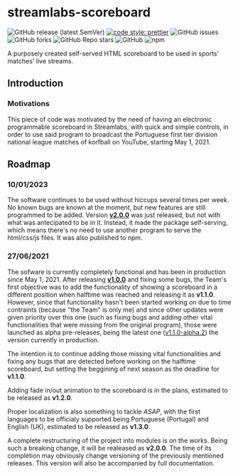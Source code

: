 # streamlabs-scoreboard

![GitHub release (latest SemVer)](https://img.shields.io/github/v/release/Touratica/html-scoreboard)
[![code style: prettier](https://img.shields.io/badge/code_style-prettier-ff69b4.svg?style=flat)](https://github.com/prettier/prettier)
![GitHub issues](https://img.shields.io/github/issues/Touratica/html-scoreboard)
![GitHub forks](https://img.shields.io/github/forks/Touratica/html-scoreboard)
![GitHub Repo stars](https://img.shields.io/github/stars/Touratica/html-scoreboard)
![GitHub](https://img.shields.io/github/license/Touratica/html-scoreboard)
![npm](https://img.shields.io/npm/dw/@touratica/html-scoreboard)

A purposely created self-served HTML scoreboard to be used in sports' matches' live streams.

## Introduction

### Motivations

This piece of code was motivated by the need of having an electronic programmable scoreboard in Streamlabs, with
quick and simple controls, in order to use said program to broadcast the Portuguese first tier division national league
matches of korfball on YouTube, starting May 1, 2021.

## Roadmap

### 10/01/2023

The software continues to be used without hiccups several times per week. No known bugs are known at the moment, but new features are still programmed to be added.
Version **[v2.0.0](https://github.com/Touratica/streamlabs-scoreboard/releases/tag/v2.0.0)** was just released, but not with what was antecipated to be in it. Instead, it made the package self-serving, which means there's no need to use another program to serve the html/css/js files. It was also published to npm.

### 27/06/2021

The sofware is currently completely functional and has been in production since May 1, 2021. After releasing **[v1.0.0](https://github.com/Touratica/streamlabs-scoreboard/releases/tag/1.0.0)** and fixing some bugs, the Team's first objective was to add the functionality of showing a scoreboard in a different position when halftime was reached and releasing it as **v1.1.0**. However, since that functionality hasn't been started working on due to time contraints (because "the Team" is only me) and since other updates were given priority over this one (such as fixing bugs and adding other vital functionalities that were missing from the original program), those were launched as alpha pre-releases, being the latest one ([v1.1.0-alpha.2](https://github.com/Touratica/streamlabs-scoreboard/releases/tag/1.1.0-alpha.2)) the version currently in production.

The intention is to continue adding those missing vital functionalities and fixing any bugs that are detected before working on the halftime scoreboard, but setting the beggining of next season as the deadline for **v1.1.0**.

Adding fade in/out animation to the scoreboard is in the plans, estimated to be released as **v1.2.0**.

Proper localization is also something to tackle _ASAP_, with the first languages to be officialy supported being Portuguese (Portugal) and English (UK), estimated to be released as **v1.3.0**.

A complete restructuring of the project into modules is on the works. Being such a breaking change, it will be realeased as **v2.0.0**. The time of its completion may obviously change versioning of the previously mentioned releases. This version will also be accompanied by full documentation.

